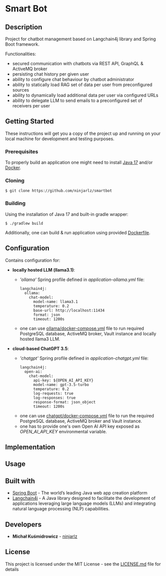 # Smart Bot

## Description

Project for chatbot management based on Langchain4j library and Spring Boot framework.

Functionalities:
* secured communication with chatbots via REST API, GraphQL & ActiveMQ broker
* persisting chat history per given user
* ability to configure chat behaviour by chatbot administrator
* ability to statically load RAG set of data per user from preconfigured sources
* ability to dynamically load additional data per user via configured URLs
* ability to delegate LLM to send emails to a preconfigured set of receivers per user

## Getting Started

These instructions will get you a copy of the project up and running on your local machine for development and testing purposes.

### Prerequisites

To properly build an application one might need to install [Java 17](https://www.oracle.com/th/java/technologies/downloads/#java17) and/or [Docker](https://www.docker.com/get-started/).

### Cloning

```
$ git clone https://github.com/ninjarlz/smartbot
```

### Building

Using the installation of Java 17 and built-in gradle wrapper:
```
$ ./gradlew build
```
Additionally, one can build & run application using provided [Dockerfile](Dockerfile).

## Configuration

Contains configuration for:
* **locally hosted LLM (llama3.1)**:
    * *'ollama'* Spring profile defined in *application-ollama.yml* file:
      ```
      langchain4j:
        ollama:
          chat-model:
            model-name: llama3.1
            temperature: 0.2
            base-url: http://localhost:11434
            format: json
            timeout: 1200s
      ```
    * one can use [ollama/docker-compose.yml](docker-dev/ollama/docker-compose.yml) file to run required PostgreSQL database, ActiveMQ broker, Vault instance and locally hosted llama3 LLM.

* **cloud-based ChatGPT 3.5**:
    * *'chatgpt'* Spring profile defined in *application-chatgpt.yml* file:
      ```
      langchain4j:
        open-ai:
          chat-model:
            api-key: ${OPEN_AI_API_KEY}
            model-name: gpt-3.5-turbo
            temperature: 0.2
            log-requests: true
            log-responses: true
            response-format: json_object
            timeout: 1200s
      ```
    * one can use [chatgpt/docker-compose.yml](docker-dev/chatgpt/docker-compose.yml) file to run the required PostgreSQL database, ActiveMQ broker and Vault instance.
    * one has to provide one's own Open AI API key exposed as *OPEN_AI_API_KEY* environmental variable.

## Implementation

## Usage

## Built with
* [Spring Boot](https://spring.io/projects/spring-boot) - The world’s leading Java web app creation platform
* [Langchain4j](https://docs.langchain4j.dev) - A Java library designed to facilitate the development of applications leveraging large language models (LLMs) and integrating natural language processing (NLP) capabilities.

## Developers
* **Michał Kuśmidrowicz** - [ninjarlz](https://github.com/ninjarlz)

## License
This project is licensed under the MIT License - see the [LICENSE.md](LICENSE.md) file for details
